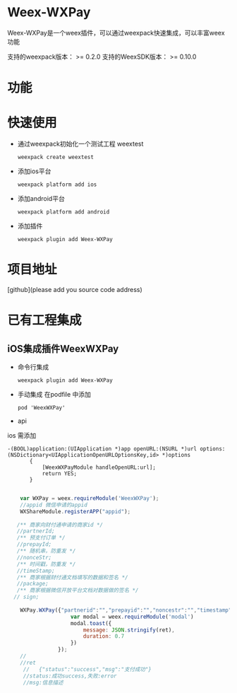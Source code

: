 # Weex-WXPay
Weex-WXPay是一个weex插件，可以通过weexpack快速集成，可以丰富weex功能

支持的weexpack版本： >= 0.2.0
支持的WeexSDK版本： >= 0.10.0

# 功能

# 快速使用
- 通过weexpack初始化一个测试工程 weextest
   ```
   weexpack create weextest
   ```
- 添加ios平台
  ```
  weexpack platform add ios
  ```
- 添加android平台
  ```
  weexpack platform add android
  ```
- 添加插件
  ```
  weexpack plugin add Weex-WXPay
  ```
# 项目地址
[github](please add you source code address)

# 已有工程集成
## iOS集成插件WeexWXPay
- 命令行集成
  ```
  weexpack plugin add Weex-WXPay
  ```
- 手动集成
  在podfile 中添加
  ```
  pod 'WeexWXPay'
  ```

- api

ios 需添加
 ```
 -(BOOL)application:(UIApplication *)app openURL:(NSURL *)url options:(NSDictionary<UIApplicationOpenURLOptionsKey,id> *)options
        {
            [WeexWXPayModule handleOpenURL:url];
            return YES;
        }
        
 ```      
```javascript
    var WXPay = weex.requireModule('WeexWXPay');
    //appid 微信申请的appid
    WXShareModule.registerAPP("appid");
    
   /** 商家向财付通申请的商家id */
   //partnerId;
   /** 预支付订单 */
   //prepayId;
   /** 随机串，防重发 */
   //nonceStr;
   /** 时间戳，防重发 */
   //timeStamp;
   /** 商家根据财付通文档填写的数据和签名 */
   //package;
   /** 商家根据微信开放平台文档对数据做的签名 */
  // sign;
   
    WXPay.WXPay({"partnerid":"","prepayid":"","noncestr":"","timestamp":"","package":"","sign":""},function (ret) {
                    var modal = weex.requireModule('modal')
                    modal.toast({
                        message: JSON.stringify(ret),
                        duration: 0.7
                    })
                });
    //
    //ret
     //   {"status":"success","msg":"支付成功"}
     //status:成功success,失败:error
     //msg:信息描述

```
  
